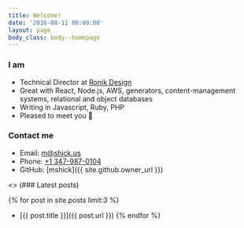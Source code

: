 ```yaml
---
title: Welcome!
date: '2016-08-11 00:00:00'
layout: page
body_class: body--homepage
---
```


### I am

* Technical Director at [Ronik Design](http://www.ronikdesign.com)
* Great with React, Node.js, AWS, generators, content-management systems,     relational and object databases
* Writing in Javascript, Ruby, PHP
* Pleased to meet you 👋

### Contact me

* Email: [m@shick.us](mailto:m@shick.us)
* Phone: [+1 347-987-0104](tel:+13479870104)
* GitHub: [mshick]({{ site.github.owner_url }})

<> (### Latest posts)

{% for post in site.posts limit:3 %}
* [{{ post.title }}]({{ post.url }})
{% endfor %}
